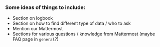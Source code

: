 ### Some ideas of things to include:

- Section on logbook
- Section on how to find different type of data / who to ask
- Mention our Mattermost
- Sections for various questions / knowledge from Mattermost (maybe FAQ page in `general`?)